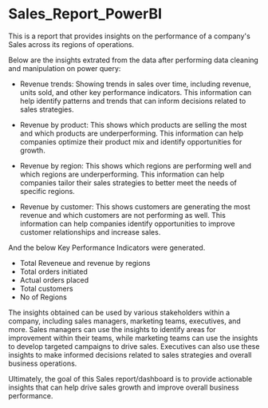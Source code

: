 # Sales_Report_PowerBI

This is a report that provides insights on the performance of a company's Sales across its regions of operations. 

Below are the insights extrated from the data after performing data cleaning and manipulation on power query:

- Revenue trends: Showing trends in sales over time, including revenue, units sold, and other key performance indicators. This information can help identify patterns and trends that can inform decisions related to sales strategies.

- Revenue by product: This shows which products are selling the most and which products are underperforming. This information can help companies optimize their product mix and identify opportunities for growth.

- Revenue by region: This shows which regions are performing well and which regions are underperforming. This information can help companies tailor their sales strategies to better meet the needs of specific regions.

- Revenue by customer: This shows customers are generating the most revenue and which customers are not performing as well. This information can help companies identify opportunities to improve customer relationships and increase sales.

And the below Key Performance Indicators were generated.
- Total Reveneue and revenue by regions
- Total orders initiated
- Actual orders placed
- Total customers
- No of Regions


The insights obtained can be used by various stakeholders within a company, including sales managers, marketing teams, executives, and more. Sales managers can use the insights to identify areas for improvement within their teams, while marketing teams can use the insights to develop targeted campaigns to drive sales. Executives can also use these insights to make informed decisions related to sales strategies and overall business operations. 

Ultimately, the goal of this Sales report/dashboard is to provide actionable insights that can help drive sales growth and improve overall business performance.
